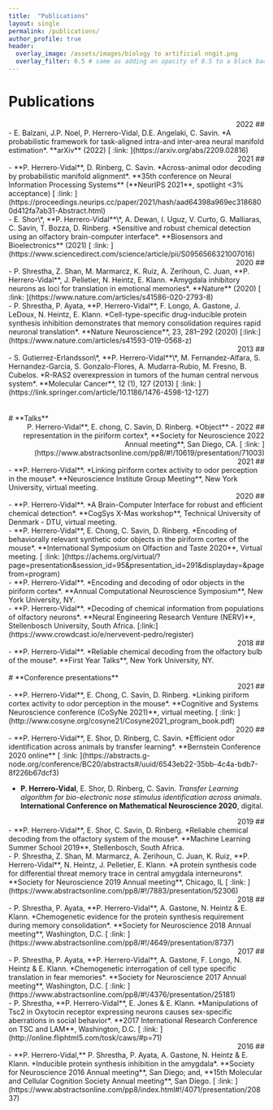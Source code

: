 ```yaml
---
title:  "Publications"
layout: single
permalink: /publications/
author_profile: true
header:
  overlay_image: /assets/images/biology to artificial nngit.png
  overlay_filter: 0.5 # same as adding an opacity of 0.5 to a black background
---
```

# **Publications**
<div dir=rtl markdown=1> 
## 2022
<div dir=ltr markdown=1> 
- E. Balzani, J.P. Noel, P. Herrero-Vidal, D.E. Angelaki, C. Savin. *A probabilistic framework for task-aligned intra-and inter-area neural manifold estimation*. **arXiv** (2022) [ :link: ](https://arxiv.org/abs/2209.02816)  <br />

<div dir=rtl markdown=1> 
## 2021 
<div dir=ltr markdown=1> 
- **P. Herrero-Vidal**, D. Rinberg, C. Savin. *Across-animal odor decoding by probabilistic manifold alignment*. **35th conference on Neural Information
Processing Systems** (**NeurIPS 2021**, spotlight <3% acceptance) [ :link: ](https://proceedings.neurips.cc/paper/2021/hash/aad64398a969ec3186800d412fa7ab31-Abstract.html)  <br />
- E. Shor\*, **P. Herrero-Vidal**\*, A. Dewan, I. Uguz, V. Curto, G. Malliaras, C. Savin, T. Bozza, D. Rinberg. *Sensitive and robust chemical detection using an olfactory brain-computer interface*. **Biosensors and Bioelectronics** (2021) [ :link: ](https://www.sciencedirect.com/science/article/pii/S0956566321007016)  <br />

<div dir=rtl markdown=1> 
## 2020 
<div dir=ltr markdown=1> 
- P. Shrestha, Z. Shan, M. Marmarcz, K. Ruiz, A.  Zerihoun, C. Juan, **P. Herrero-Vidal**, J. Pelletier, N. Heintz, E. Klann. *Amygdala inhibitory neurons as loci for translation in emotional memories*. **Nature** (2020) [ :link: ](https://www.nature.com/articles/s41586-020-2793-8)  <br />
- P. Shrestha, P. Ayata, **P. Herrero-Vidal**, F. Longo, A. Gastone, J. LeDoux, N. Heintz, E. Klann. *Cell-type-specific drug-inducible protein synthesis inhibition demonstrates that memory consolidation requires rapid neuronal translation*. **Nature Neuroscience**, 23, 281–292 (2020) [:link:](https://www.nature.com/articles/s41593-019-0568-z)  <br />

<div dir=rtl markdown=1> 
## 2013
<div dir=ltr markdown=1> 
- S. Gutierrez-Erlandsson\*, **P. Herrero-Vidal**\*, M. Fernandez-Alfara, S. Hernandez-Garcia, S. Gonzalo-Flores, A. Mudarra-Rubio, M. Fresno, B. Cubelos. *R-RAS2 overexpression in tumors of the human central nervous system*. **Molecular Cancer**, 12 (1), 127 (2013) [ :link: ](https://link.springer.com/article/10.1186/1476-4598-12-127) <br />

<br />
<br />
# **Talks**
<div dir=rtl markdown=1> 
## 2022
- **P. Herrero-Vidal**, E. chong, C. Savin, D. Rinberg. *Object representation in the piriform cortex*, **Society for Neuroscience 2022 Annual meeting**, San Diego, CA. [ :link: ](https://www.abstractsonline.com/pp8/#!/10619/presentation/71003) <br />

<div dir=rtl markdown=1> 
## 2021
<div dir=ltr markdown=1> 
- **P. Herrero-Vidal**. *Linking piriform cortex activity to odor perception in the mouse*. **Neuroscience Institute Group Meeting**, New York University, virtual meeting. <br />

<div dir=rtl markdown=1> 
## 2020 
<div dir=ltr markdown=1> 
- **P. Herrero-Vidal**. *A Brain-Computer Interface for robust and efficient chemical detection*. **CogSys X-Mas workshop**, Technical University of Denmark - DTU, virtual meeting. <br />
- **P. Herrero-Vidal**, E. Chong, C. Savin, D. Rinberg. *Encoding of behaviorally relevant synthetic odor objects in the piriform cortex of the mouse*. **International Symposium on Olfaction and Taste 2020**, Virtual meeting. [ :link: ](https://achems.org/virtual/?page=presentation&session_id=95&presentation_id=291&displayday=&pagefrom=program) <br />
- **P. Herrero-Vidal**. *Encoding and decoding of odor objects in the piriform cortex*. **Annual Computational Neuroscience Symposium**, New York University, NY.  <br />
- **P. Herrero-Vidal**. *Decoding of chemical information from populations of olfactory neurons*. **Neural Engineering Research Venture (NERV)**, Stellenbosch University, South Africa. [:link:](https://www.crowdcast.io/e/nervevent-pedro/register)  <br />

<div dir=rtl markdown=1> 
## 2018
<div dir=ltr markdown=1> 
- **P. Herrero-Vidal**. *Reliable chemical decoding from the olfactory bulb of the mouse*. **First Year Talks**, New York University, NY.

<br />
<br />
# **Conference presentations**
<div dir=rtl markdown=1> 
## 2021
<div dir=ltr markdown=1> 
- **P. Herrero-Vidal**, E. Chong, C. Savin, D. Rinberg. *Linking piriform cortex activity to odor perception in the mouse*. **Cognitive and Systems Neuroscience conference (CoSyNe 2021)**, virtual meeting. [ :link: ](http://www.cosyne.org/cosyne21/Cosyne2021_program_book.pdf) <br />

<div dir=rtl markdown=1> 
## 2020 
<div dir=ltr markdown=1> 
- **P. Herrero-Vidal**, E. Shor, D. Rinberg, C. Savin. *Efficient odor identification across animals by transfer learning*. **Bernstein Conference 2020 online** [ :link: ](https://abstracts.g-node.org/conference/BC20/abstracts#/uuid/6543eb22-35bb-4c4a-bdb7-8f226b67dcf3) <br />

- **P. Herrero-Vidal**, E. Shor, D. Rinberg, C. Savin. *Transfer Learning algorithm for bio-electronic nose stimulus identification across animals*. **International Conference on Mathematical Neuroscience 2020**, digital. <br />

<div dir=rtl markdown=1> 
## 2019
<div dir=ltr markdown=1> 
- **P. Herrero-Vidal**, E. Shor, C. Savin, D. Rinberg. *Reliable chemical decoding from the olfactory system of the mouse*. **Machine Learning Summer School 2019**, Stellenbosch, South Africa. <br />
- P. Shrestha, Z. Shan, M. Marmarcz, A.  Zerihoun, C. Juan, K. Ruiz, **P. Herrero-Vidal**, N. Heintz, J. Pelletier, E. Klann. *A protein synthesis code for differential threat memory trace in central amygdala interneurons*. **Society for Neuroscience 2019 Annual meeting**, Chicago, IL [ :link: ](https://www.abstractsonline.com/pp8/#!/7883/presentation/52306)  <br />

<div dir=rtl markdown=1> 
## 2018
<div dir=ltr markdown=1> 
- P. Shrestha, P. Ayata, **P. Herrero-Vidal**, A. Gastone, N. Heintz & E. Klann. *Chemogenetic evidence for the protein synthesis requirement during memory consolidation*. **Society for Neuroscience 2018 Annual meeting**, Washington, D.C. [ :link: ](https://www.abstractsonline.com/pp8/#!/4649/presentation/8737)  <br />

<div dir=rtl markdown=1> 
## 2017 
<div dir=ltr markdown=1> 
- P. Shrestha, P. Ayata, **P. Herrero-Vidal**, A. Gastone, F. Longo, N. Heintz & E. Klann. *Chemogenetic interrogation of cell type specific translation in fear memories*. **Society for Neuroscience 2017 Annual meeting**, Washington, D.C. [ :link: ](https://www.abstractsonline.com/pp8/#!/4376/presentation/25181)  <br />
- P. Shrestha, **P. Herrero-Vidal**, E. Jones & E. Klann. *Manipulations of Tsc2 in Oxytocin receptor expressing neurons causes sex-specific aberrations in social behavior*. **2017 International Research Conference on TSC and LAM**, Washington, D.C. [ :link: ](http://online.fliphtml5.com/tosk/caws/#p=71)  <br />

<div dir=rtl markdown=1> 
## 2016 
<div dir=ltr markdown=1> 
- **P. Herrero-Vidal,** P. Shrestha, P. Ayata, A. Gastone, N. Heintz & E. Klann. *Inducible protein synthesis inhibition in the amygdala*. **Society for Neuroscience 2016 Annual meeting**, San Diego; and, **15th Molecular and Cellular Cognition Society Annual meeting**, San Diego. [ :link: ](https://www.abstractsonline.com/pp8/index.html#!/4071/presentation/20837)



